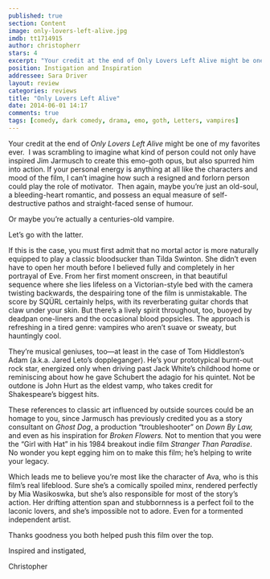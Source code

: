 ```yaml
---
published: true
section: Content
image: only-lovers-left-alive.jpg
imdb: tt1714915
author: christopherr
stars: 4
excerpt: "Your credit at the end of Only Lovers Left Alive might be one of my favorites ever. I was scrambling to imagine what kind of person could not only have inspired Jim Jarmusch to create this emo-goth opus, but also spurred him into action."
position: Instigation and Inspiration
addressee: Sara Driver
layout: review
categories: reviews
title: "Only Lovers Left Alive"
date: 2014-06-01 14:17
comments: true
tags: [comedy, dark comedy, drama, emo, goth, Letters, vampires]
---
```

<p>Your credit at the end of <em>Only Lovers Left Alive </em>might be one of my favorites ever. &nbsp;I was scrambling to imagine what kind of person could not only have inspired Jim Jarmusch to create this emo-goth opus, but also spurred him into action. If your personal energy is anything at all like the characters and mood of the film, I can&rsquo;t imagine how such a resigned and forlorn person could play the role of motivator.&nbsp; Then again, maybe you&rsquo;re just an old-soul, a bleeding-heart romantic, and possess an equal measure of self-destructive pathos and straight-faced sense of humour.</p>
<p>Or maybe you&rsquo;re actually a centuries-old vampire.</p>
<p>Let&rsquo;s go with the latter.</p>
<p>If this is the case, you must first admit that no mortal actor is more naturally equipped to play a classic bloodsucker than Tilda Swinton. She didn&rsquo;t even have to open her mouth before I believed fully and completely in her portrayal of Eve. From her first moment onscreen, in that beautiful sequence where she lies lifeless on a Victorian-style bed with the camera twisting backwards, the despairing tone of the film is unmistakable. The score by SQ&Uuml;RL certainly helps, with its reverberating guitar chords that claw under your skin. But there&rsquo;s a lively spirit throughout, too, buoyed by deadpan one-liners and the occasional blood popsicles. The approach is refreshing in a tired genre: vampires who aren&rsquo;t suave or sweaty, but hauntingly cool.</p>
<p>They&rsquo;re musical geniuses, too&mdash;at least in the case of Tom Hiddleston&rsquo;s Adam (a.k.a. Jared Leto&rsquo;s doppleganger). He&rsquo;s your prototypical burnt-out rock star, energized only when driving past Jack White&rsquo;s childhood home or reminiscing about how he gave Schubert the adagio for his quintet. Not be outdone is John Hurt as the eldest vamp, who takes credit for Shakespeare&rsquo;s biggest hits.</p>
<p>These references to classic art influenced by outside sources could be an homage to you, since Jarmusch has previously credited you as a story consultant on <em>Ghost Dog</em>, a production &ldquo;troubleshooter&rdquo; on <em>Down By Law,</em> and even as his inspiration for <em>Broken Flowers.</em> Not to mention that you were the &ldquo;Girl with Hat&rdquo; in his 1984 breakout indie film <em>Stranger Than Paradise</em>. No wonder you kept egging him on to make this film; he&rsquo;s helping to write your legacy.&nbsp;</p>
<p>Which leads me to believe you&rsquo;re most like the character of Ava, who is this film&rsquo;s real lifeblood. Sure she&rsquo;s a comically spoiled minx, rendered perfectly by Mia Wasikoswka, but she&rsquo;s also responsible for most of the story&rsquo;s action. Her drifting attention span and stubbornness is a perfect foil to the laconic lovers, and she&rsquo;s impossible not to adore. Even for a tormented independent artist.</p>
<p>Thanks goodness you both helped push this film over the top.</p>
<p>Inspired and instigated,</p>
<p>Christopher</p>

